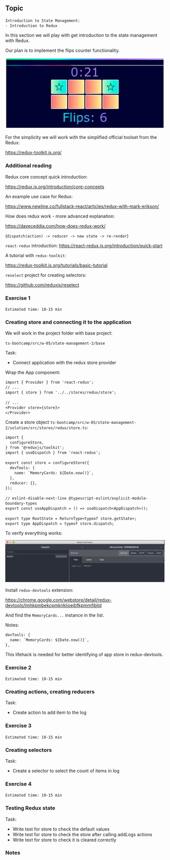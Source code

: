 ## Topic

```text
Introduction to State Management:
- Introduction to Redux 
```

In this section we will play with get introduction to the state management with Redux.

Our plan is to implement the flips counter functionality.

![image](assets/task_goal.png)

For the simplicity we will work with the simplified official toolset from the Redux:

https://redux-toolkit.js.org/ 


### Additional reading

Redux core concept quick introduction:

https://redux.js.org/introduction/core-concepts


An example use case for Redux:

https://www.newline.co/fullstack-react/articles/redux-with-mark-erikson/


How does redux work - more advanced explanation:

https://daveceddia.com/how-does-redux-work/

(`dispatch(action) -> reducer -> new state -> re-render`)


`react-redux` introduction:
https://react-redux.js.org/introduction/quick-start


A tutorial with `redux-toolkit`:

https://redux-toolkit.js.org/tutorials/basic-tutorial

`reselect` project for creating selectors:

https://github.com/reduxjs/reselect


### Exercise 1

`Estimated time: 10-15 min`

### Creating store and connecting it to the application

We will work in the project folder with base project:

`ts-bootcamp/src/w-05/state-management-2/base`

Task:

- Connect application with the redux store provider

Wrap the App component:

```tsx
import { Provider } from 'react-redux';
// ...
import { store } from '../../stores/redux/store';

// ...
<Provider store={store}>
</Provider>
```

Create a store object  `ts-bootcamp/src/w-05/state-management-2/solution/src/stores/redux/store.ts`:

```tsx
import {
  configureStore,
} from '@reduxjs/toolkit';
import { useDispatch } from 'react-redux';

export const store = configureStore({
  devTools: {
    name: `MemoryCards: ${Date.now()}`,
  },
  reducer: {},
});

// eslint-disable-next-line @typescript-eslint/explicit-module-boundary-types
export const useAppDispatch = () => useDispatch<AppDispatch>();

export type RootState = ReturnType<typeof store.getState>;
export type AppDispatch = typeof store.dispatch;
```

To verify everything works:

![image](assets/redux_devtools_empty_store.png)


Install `redux-devtools` extension:

https://chrome.google.com/webstore/detail/redux-devtools/lmhkpmbekcpmknklioeibfkpmmfibljd

And find the `MemoryCards...` instance in the list.

Notes: 

```tsx
devTools: {
  name: `MemoryCards: ${Date.now()}`,
},
```

This lifehack is needed for better identifying of app store in redux-devtools.

### Exercise 2

`Estimated time: 10-15 min`

### Creating actions, creating reducers

Task:

- Create action to add item to the log

### Exercise 3

`Estimated time: 10-15 min`
 
### Creating selectors

Task:

- Create a selector to select the count of items in log 

### Exercise 4

`Estimated time: 10-15 min`
 
### Testing Redux state

Task:

- Write test for store to check the default values
- Write test for store to check the store after calling addLogs actions
- Write text for store to check it is cleared correctly

### Notes


